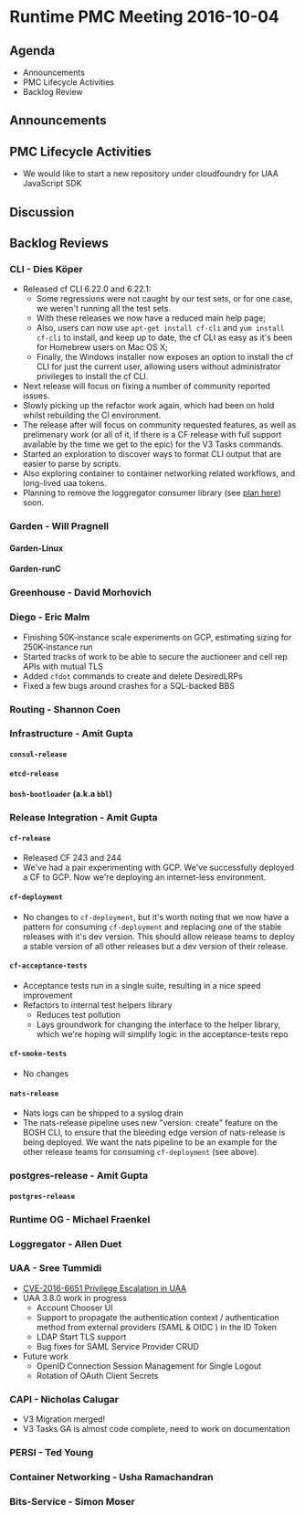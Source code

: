 # Runtime PMC Meeting 2016-10-04

## Agenda
* Announcements
* PMC Lifecycle Activities
* Backlog Review

## Announcements


## PMC Lifecycle Activities
- We would like to start a new repository under cloudfoundry for UAA JavaScript SDK

## Discussion


## Backlog Reviews

### CLI - Dies Köper
- Released cf CLI 6.22.0 and 6.22.1:
  - Some regressions were not caught by our test sets, or for one case, we weren't running all the test sets.
  - With these releases we now have a reduced main help page;
  - Also, users can now use `apt-get install cf-cli` and `yum install cf-cli` to install, and keep up to date, the cf CLI as easy as it's been for Homebrew users on Mac OS X;
  - Finally, the Windows installer now exposes an option to install the cf CLI for just the current user, allowing users without administrator privileges to install the cf CLI.
- Next release will focus on fixing a number of community reported issues.
- Slowly picking up the refactor work again, which had been on hold whilst rebuilding the CI environment.
- The release after will focus on community requested features, as well as prelimenary work (or all of it, if there is a CF release with full support available by the time we get to the epic) for the V3 Tasks commands.
- Started an exploration to discover ways to format CLI output that are easier to parse by scripts.
- Also exploring container to container networking related workflows, and long-lived uaa tokens.
- Planning to remove the loggregator consumer library (see [plan here](https://lists.cloudfoundry.org/archives/list/cf-dev@lists.cloudfoundry.org/message/JISQUXZVSRQELIFWAJ7GIY2YSUWQLXE7/)) soon.

### Garden - Will Pragnell

#### Garden-Linux

#### Garden-runC

### Greenhouse - David Morhovich

### Diego - Eric Malm

- Finishing 50K-instance scale experiments on GCP, estimating sizing for 250K-instance run
- Started tracks of work to be able to secure the auctioneer and cell rep APIs with mutual TLS
- Added `cfdot` commands to create and delete DesiredLRPs
- Fixed a few bugs around crashes for a SQL-backed BBS


### Routing - Shannon Coen

### Infrastructure - Amit Gupta

#### `consul-release`

#### `etcd-release`

#### `bosh-bootloader` (a.k.a `bbl`)

### Release Integration - Amit Gupta

####  `cf-release`
- Released CF 243 and 244
- We've had a pair experimenting with GCP. We've successfully deployed a CF to GCP. Now we're deploying an internet-less environment.

#### `cf-deployment`
- No changes to `cf-deployment`, but it's worth noting that we now have a pattern for consuming `cf-deployment` and replacing one of the stable releases with it's dev version. This should allow release teams to deploy a stable version of all other releases but a dev version of their release.

#### `cf-acceptance-tests`
- Acceptance tests run in a single suite, resulting in a nice speed improvement
- Refactors to internal test helpers library
  - Reduces test pollution
  - Lays groundwork for changing the interface to the helper library, which we're hoping will simplify logic in the acceptance-tests repo

#### `cf-smoke-tests`
- No changes

#### `nats-release`
- Nats logs can be shipped to a syslog drain
- The nats-release pipeline uses new "version: create" feature on the BOSH CLI, to ensure that the bleeding edge version of nats-release is being deployed. We want the nats pipeline to be an example for the other release teams for consuming `cf-deployment` (see above).

### postgres-release - Amit Gupta

#### `postgres-release`

### Runtime OG - Michael Fraenkel

### Loggregator - Allen Duet

### UAA - Sree Tummidi
 - [CVE-2016-6651 Privilege Escalation in UAA](http://pivotal.io/security/cve-2016-6651) 
 - UAA 3.8.0 work in progress
   - Account Chooser UI
   - Support to propagate the authentication context / authentication method from external providers (SAML & OIDC ) in the ID Token
   - LDAP Start TLS support
   - Bug fixes for SAML Service Provider CRUD
 - Future work
   - OpenID Connection Session Management for Single Logout
   - Rotation of OAuth Client Secrets

### CAPI - Nicholas Calugar
- V3 Migration merged!
- V3 Tasks GA is almost code complete, need to work on documentation

### PERSI - Ted Young

### Container Networking - Usha Ramachandran

### Bits-Service - Simon Moser
